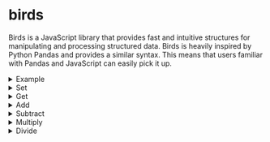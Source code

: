 # birds

Birds is a JavaScript library that provides fast and intuitive structures for manipulating and processing structured data. Birds is heavily inspired by Python Pandas and provides a similar syntax. This means that users familiar with Pandas and JavaScript can easily pick it up.

<details>
<summary>Example</summary>

## Bird.example()

```js
const bird = Bird.example();
bird.print();
```

Output:

```
| species | color | wingspan | lifespan |
|---------|-------|----------|----------|
| sparrow | brown | 19       | 4        |
| parrot  | green | 20       | 80       |
| pigeon  | gray  | 50       | 6        |
| eagle   | brown | 200      | 20       |
```

</details>

<details>
<summary>Set</summary>

## Bird.set()

```js
const bird = new Bird();
bird["diet"] = ["seeds", "fruit", "seeds", "meat"];
bird["weight"] = [24, 150, 300, 4000];
bird.print();
```

Output:

```
| diet  | weight |
|-------|--------|
| seeds | 24     |
| fruit | 150    |
| seeds | 300    |
| meat  | 4000   |
```

</details>

<details>
<summary>Get</summary>

## Bird.get()

```js
const bird = Bird.example();
bird["species"].array();
```

Output:

```
['sparrow', 'parrot', 'pigeon', 'eagle']
```

</details>

<details>
<summary>Add</summary>

## Bird.add()

```js
const bird = Bird.example();
bird["foo"] = bird.add(["wingspan", "lifespan"]);
bird["bar"] = bird["foo"].add(1);
bird.print();
```

Output:

```
| species | color | wingspan | lifespan | foo | bar |
|---------|-------|----------|----------|-----|-----|
| sparrow | brown | 19       | 4        | 23  | 24  |
| parrot  | green | 20       | 80       | 100 | 101 |
| pigeon  | gray  | 50       | 6        | 56  | 57  |
| eagle   | brown | 200      | 20       | 220 | 221 |
```

</details>

<details>
<summary>Subtract</summary>

## Bird.sub()

```js
const bird = Bird.example();
bird["foo"] = bird.sub(["wingspan", "lifespan"]);
bird["bar"] = bird["foo"].sub(1);
bird.print();
```

Output:

```
| species | color | wingspan | lifespan | foo | bar |
|---------|-------|----------|----------|-----|-----|
| sparrow | brown | 19       | 4        | 15  | 44  |
| parrot  | green | 20       | 80       | -60 | -61 |
| pigeon  | gray  | 50       | 6        | 44  | 43  |
| eagle   | brown | 200      | 20       | 180 | 179 |
```

</details>

<details>
<summary>Multiply</summary>

## Bird.mult()

```js
const bird = Bird.example();
bird["foo"] = bird.mult(["wingspan", "lifespan"]);
bird["bar"] = bird["foo"].mult(2);
bird.print();
```

Output:

```
| species | color | wingspan | lifespan | foo  | bar  |
|---------|-------|----------|----------|------|------|
| sparrow | brown | 19       | 4        | 76   | 152  |
| parrot  | green | 20       | 80       | 1600 | 3200 |
| pigeon  | gray  | 50       | 6        | 300  | 600  |
| eagle   | brown | 200      | 20       | 4000 | 8000 |
```

</details>

<details>
<summary>Divide</summary>

## Bird.div()

```js
const bird = Bird.example();
bird["foo"] = bird.div(["wingspan", "lifespan"]);
bird["bar"] = bird["foo"].div(2);
bird.print();
```

Output:

```
| species | color | wingspan | lifespan | foo     | bar     |
|---------|-------|----------|----------|---------|---------|
| sparrow | brown | 19       | 4        | 4.75    | 2.375   |
| parrot  | green | 20       | 80       | 0.25    | 0.125   |
| pigeon  | gray  | 50       | 6        | 8.33... | 4.16... |
| eagle   | brown | 200      | 20       | 10      | 5       |
```

</details>
